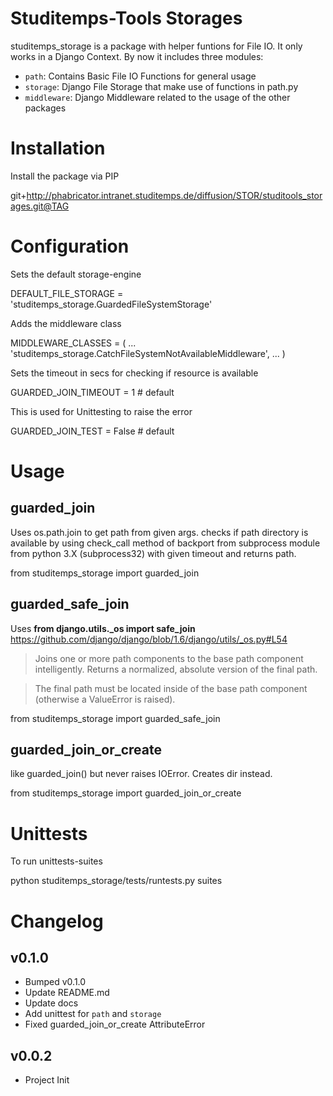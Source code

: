 # Studitemps-Tools Storages

studitemps_storage is a package with helper funtions for File IO. It only works
in a Django Context. By now it includes three modules:

- `path`: Contains Basic File IO Functions for general usage
- `storage`: Django File Storage that make use of functions in path.py
- `middleware`: Django Middleware related to the usage of the other packages

# Installation
Install the package via PIP

  git+http://phabricator.intranet.studitemps.de/diffusion/STOR/studitools_storages.git@TAG

# Configuration
Sets the default storage-engine

  DEFAULT_FILE_STORAGE = 'studitemps_storage.GuardedFileSystemStorage'

Adds the middleware class

  MIDDLEWARE_CLASSES = (
   ...
   'studitemps_storage.CatchFileSystemNotAvailableMiddleware',
   ...
  )

Sets the timeout in secs for checking if resource is available

  GUARDED_JOIN_TIMEOUT = 1  # default


This is used for Unittesting to raise the error

  GUARDED_JOIN_TEST = False  # default

# Usage

## guarded_join
Uses os.path.join to get path from given args.
checks if path directory is available by using check_call method of
backport from subprocess module from python 3.X (subprocess32) with given
timeout and returns path.

  from studitemps_storage import guarded_join

## guarded_safe_join
Uses **from django.utils._os import safe_join**
https://github.com/django/django/blob/1.6/django/utils/_os.py#L54

> Joins one or more path components to the base path component intelligently.
> Returns a normalized, absolute version of the final path.

> The final path must be located inside of the base path component (otherwise
> a ValueError is raised).

  from studitemps_storage import guarded_safe_join

## guarded_join_or_create
like guarded_join() but never raises IOError. Creates dir
instead.

  from studitemps_storage import guarded_join_or_create

# Unittests
To run unittests-suites

  python studitemps_storage/tests/runtests.py suites


# Changelog

## v0.1.0
* Bumped v0.1.0
* Update README.md
* Update docs
* Add unittest for `path` and `storage`
* Fixed guarded_join_or_create AttributeError

## v0.0.2
* Project Init